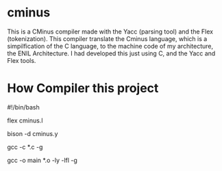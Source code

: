# cminus
This is a CMinus compiler made with the Yacc (parsing tool) and the Flex (tokenization). This compiler translate the Cminus language, which is a simpilfication of the C language, to the machine code of my architecture, the ENIL Architecture. I had developed this just using C, and the Yacc and Flex tools.

# How Compiler this project

#!/bin/bash

flex cminus.l

bison -d cminus.y

gcc -c *.c -g

gcc -o main *.o -ly -lfl -g

